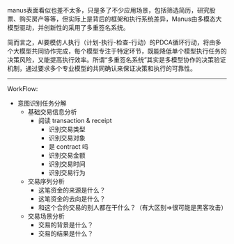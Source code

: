 manus表面看似也差不太多，只是多了不少应用场景，包括筛选简历，研究股票、购买房产等等，但实际上是背后的框架和执行系统差异，Manus由多模态大模型驱动，并创新性的采用了多重签名系统。

简而言之，AI要模仿人执行（计划-执行-检查-行动）的PDCA循环行动，将由多个大模型共同协作完成，每个模型专注于特定环节，既能降低单个模型执行任务的决策风险，又能提高执行效率。所谓“多重签名系统”其实是多模型协作的决策验证机制，通过要求多个专业模型的共同确认来保证决策和执行的可靠性。

---

WorkFlow:

- 意图识别任务分解
  - 基础交易信息分析
    - 阅读 transaction & receipt
        - 识别交易类型
        - 识别交易对象
        - 是 contract 吗
        - 识别交易金额
        - 识别交易时间
        - 识别交易行为
  - 交易序列分析
    - 这笔资金的来源是什么？
    - 这笔资金的去向是什么？
    - 和这个合约交易的别人都在干什么？（有大区别=>很可能是黑客攻击）
  - 交易场景分析
    - 交易的背景是什么？
    - 交易的结果是什么？
